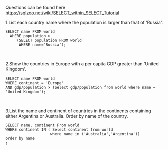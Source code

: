 Questions can be found here https://sqlzoo.net/wiki/SELECT_within_SELECT_Tutorial

1.List each country name where the population is larger than that of 'Russia'. 
```
SELECT name FROM world
  WHERE population >
     (SELECT population FROM world
      WHERE name='Russia');
```
<br>

2.Show the countries in Europe with a per capita GDP greater than 'United Kingdom'.
```
SELECT name FROM world 
WHERE continent = 'Europe' 
AND gdp/population > (Select gdp/population from world where name = 'United Kingdom');
```
<br>

3.List the name and continent of countries in the continents containing either Argentina or Australia. Order by name of the country.
```
SELECT name, continent From world 
WHERE continent IN ( Select continent from world 
                    where name in ('Australia','Argentina'))
order by name
;
```
<br>

```

```
<br>

```

```
<br>

```

```
<br>

```

```
<br>

```

```
<br>

```

```
<br>

```

```
<br>
